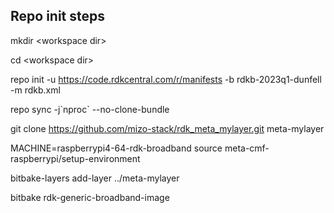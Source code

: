 ## Repo init steps 

mkdir \<workspace dir\>

cd \<workspace dir\>

repo init -u https://code.rdkcentral.com/r/manifests -b rdkb-2023q1-dunfell -m rdkb.xml

repo sync -j\`nproc\` --no-clone-bundle

git clone https://github.com/mizo-stack/rdk_meta_mylayer.git meta-mylayer

MACHINE=raspberrypi4-64-rdk-broadband source meta-cmf-raspberrypi/setup-environment

bitbake-layers add-layer ../meta-mylayer

bitbake rdk-generic-broadband-image


